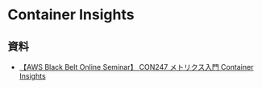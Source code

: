# Container Insights

## 資料
- [【AWS Black Belt Online Seminar】 CON247 メトリクス入門 Container Insights](https://youtu.be/4mmAI8M8wrM)